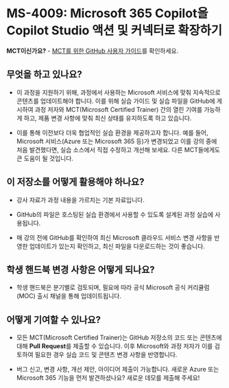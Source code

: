 # MS-4009: Microsoft 365 Copilot을 Copilot Studio 액션 및 커넥터로 확장하기

**MCT이신가요?** - [MCT를 위한 GitHub 사용자 가이드](https://microsoftlearning.github.io/MCT-User-Guide/)를 확인하세요.

## 무엇을 하고 있나요?

- 이 과정을 지원하기 위해, 과정에서 사용하는 Microsoft 서비스에 맞춰 지속적으로 콘텐츠를 업데이트해야 합니다. 이를 위해 실습 가이드 및 실습 파일을 GitHub에 게시하여 과정 저자와 MCT(Microsoft Certified Trainer) 간의 열린 기여를 가능하게 하고, 제품 변경 사항에 맞춰 최신 상태를 유지하도록 하고 있습니다.

- 이를 통해 이전보다 더욱 협업적인 실습 환경을 제공하고자 합니다. 예를 들어, Microsoft 서비스(Azure 또는 Microsoft 365 등)가 변경되었고 이를 강의 중에 처음 발견했다면, 실습 소스에서 직접 수정하고 개선해 보세요. 다른 MCT들에게도 큰 도움이 될 것입니다.

## 이 저장소를 어떻게 활용해야 하나요?

- 강사 자료가 과정 내용을 가르치는 기본 자료입니다.

- GitHub의 파일은 호스팅된 실습 환경에서 사용할 수 있도록 설계된 과정 실습에 사용됩니다.

- 매 강의 전에 GitHub를 확인하여 최신 Microsoft 클라우드 서비스 변경 사항을 반영한 업데이트가 있는지 확인하고, 최신 파일을 다운로드하는 것이 좋습니다.

## 학생 핸드북 변경 사항은 어떻게 되나요?

- 학생 핸드북은 분기별로 검토되며, 필요에 따라 공식 Microsoft 공식 커리큘럼(MOC) 출시 채널을 통해 업데이트됩니다.

## 어떻게 기여할 수 있나요?

- 모든 MCT(Microsoft Certified Trainer)는 GitHub 저장소의 코드 또는 콘텐츠에 대해 **Pull Request**를 제출할 수 있습니다. 이후 Microsoft와 과정 저자가 이를 검토하여 필요한 경우 실습 코드 및 콘텐츠 변경 사항을 반영합니다.

- 버그 신고, 변경 사항, 개선 제안, 아이디어 제출이 가능합니다. 새로운 Azure 또는 Microsoft 365 기능을 먼저 발견하셨나요? 새로운 데모를 제출해 주세요!
